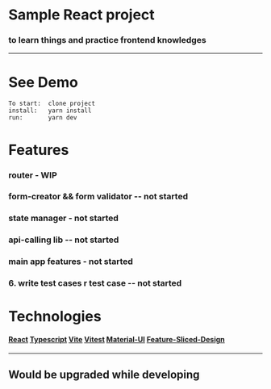 # **Sample React project**

### to learn things and practice frontend knowledges

---

# See Demo

```
To start:  clone project
install:   yarn install
run:       yarn dev
```

# Features

### router - WIP <br>

### form-creator && form validator -- not started <br> 

### state manager - not started <br>

### api-calling lib -- not started <br>

### main app features - not started <br>

### 6. write test cases r test case -- not started <br>

# Technologies

#### [React](https://reactjs.org/)  [Typescript](https://www.typescriptlang.org/)   [Vite](https://vitejs.dev/) [Vitest](https://vitest.dev/)   [Material-UI](https://mui.com/)   [Feature-Sliced-Design](https://feature-sliced.design/)

---

## Would be upgraded while developing
